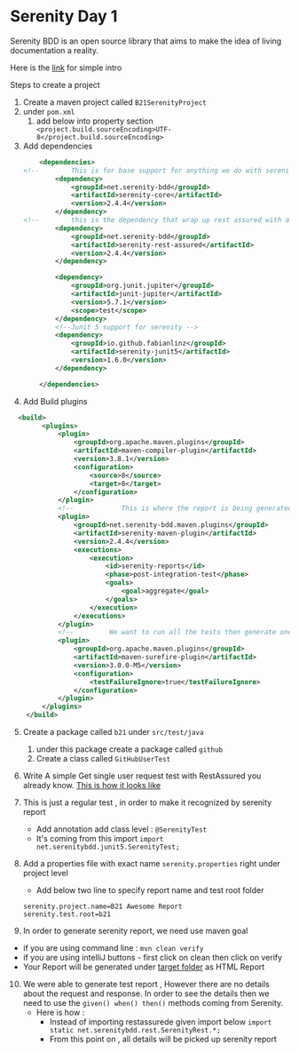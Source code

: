 # Serenity Day 1

Serenity BDD is an open source library that aims to make the idea of living documentation a reality.

Here is the [link](https://serenity-bdd.github.io/theserenitybook/latest/index.html) for simple intro


Steps to create a project

1. Create a maven project called    `B21SerenityProject`
2. under `pom.xml`
    1. add below into property section
       ` <project.build.sourceEncoding>UTF-8</project.build.sourceEncoding>`
3. Add dependencies
    ```xml
        <dependencies>
    <!--        This is for base support for anything we do with serenity-->
            <dependency>
                <groupId>net.serenity-bdd</groupId>
                <artifactId>serenity-core</artifactId>
                <version>2.4.4</version>
            </dependency>
    <!--        this is the dependency that wrap up rest assured with additional serenity support-->
            <dependency>
                <groupId>net.serenity-bdd</groupId>
                <artifactId>serenity-rest-assured</artifactId>
                <version>2.4.4</version>
            </dependency>

            <dependency>
                <groupId>org.junit.jupiter</groupId>
                <artifactId>junit-jupiter</artifactId>
                <version>5.7.1</version>
                <scope>test</scope>
            </dependency>
            <!--Junit 5 support for serenity -->
            <dependency>
                <groupId>io.github.fabianlinz</groupId>
                <artifactId>serenity-junit5</artifactId>
                <version>1.6.0</version>
            </dependency>

        </dependencies>
    ```
4. Add Build plugins
```xml
  <build>
        <plugins>
            <plugin>
                <groupId>org.apache.maven.plugins</groupId>
                <artifactId>maven-compiler-plugin</artifactId>
                <version>3.8.1</version>
                <configuration>
                    <source>8</source>
                    <target>8</target>
                </configuration>
            </plugin>
            <!--            This is where the report is being generated after the test run -->
            <plugin>
                <groupId>net.serenity-bdd.maven.plugins</groupId>
                <artifactId>serenity-maven-plugin</artifactId>
                <version>2.4.4</version>
                <executions>
                    <execution>
                        <id>serenity-reports</id>
                        <phase>post-integration-test</phase>
                        <goals>
                            <goal>aggregate</goal>
                        </goals>
                    </execution>
                </executions>
            </plugin>
            <!--         We want to run all the tests then generate one report -->
            <plugin>
                <groupId>org.apache.maven.plugins</groupId>
                <artifactId>maven-surefire-plugin</artifactId>
                <version>3.0.0-M5</version>
                <configuration>
                    <testFailureIgnore>true</testFailureIgnore>
                </configuration>
            </plugin>
        </plugins>
    </build>
```

5. Create a package called `b21` under `src/test/java`
    1. under this package create a package called `github`
    2. Create a class called `GitHubUserTest`
    
6. Write A simple Get single user request test with RestAssured you already know.
    [This is how it looks like](src/test/java/b21/github/GithubTest.java) 
   
7. This is just a regular test , in order to make it recognized by serenity report
    * Add annotation add class level : `@SerenityTest`
    * It's coming from this import `import net.serenitybdd.junit5.SerenityTest;`
    
8. Add a properties file with exact name `serenity.properties` right under project level
    * Add below two line to specify report name and test root folder
    ```properties
    serenity.project.name=B21 Awesome Report
    serenity.test.root=b21
   ```
9. In order to generate serenity report, we need use maven goal 
* if you are using command line : `mvn clean verify`
* if you are using intelliJ buttons - first click on clean then click on verify 
* Your Report will be generated under [target folder](./target/site/serenity/index.html) as HTML Report
 
10. We were able to generate test report , However there are no details about the request and response. 
    In order to see the details then we need to use the `given() when() then()` methods coming from Serenity. 
    * Here is how : 
      * Instead of importing restassurede given import below 
      `import static net.serenitybdd.rest.SerenityRest.*;`
      * From this point on , all details will be picked up serenity report